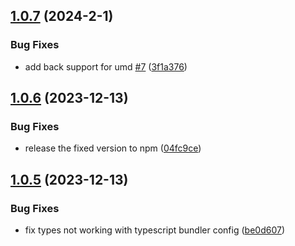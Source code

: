 ## [1.0.7](https://github.com/okikio/sharedworker/compare/v1.0.6...v1.0.7) (2024-2-1)


### Bug Fixes

* add back support for umd [#7](https://github.com/okikio/sharedworker/issues/7) ([3f1a376](https://github.com/okikio/sharedworker/commit/3f1a376e6c0f8ba1b49560f356c67d667b6c3c9b))

## [1.0.6](https://github.com/okikio/sharedworker/compare/v1.0.5...v1.0.6) (2023-12-13)


### Bug Fixes

* release the fixed version to npm ([04fc9ce](https://github.com/okikio/sharedworker/commit/04fc9ce02e086d94045e5ad2eaffc4ae35872875))

## [1.0.5](https://github.com/okikio/sharedworker/compare/v1.0.4...v1.0.5) (2023-12-13)


### Bug Fixes

* fix types not working with typescript bundler config ([be0d607](https://github.com/okikio/sharedworker/commit/be0d607bc338c507d31e41bf690657c024adbe79))
